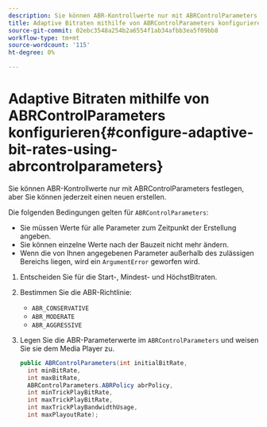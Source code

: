 ```yaml
---
description: Sie können ABR-Kontrollwerte nur mit ABRControlParameters festlegen, aber Sie können jederzeit einen neuen erstellen.
title: Adaptive Bitraten mithilfe von ABRControlParameters konfigurieren
source-git-commit: 02ebc3548a254b2a6554f1ab34afbb3ea5f09bb8
workflow-type: tm+mt
source-wordcount: '115'
ht-degree: 0%

---
```


# Adaptive Bitraten mithilfe von ABRControlParameters konfigurieren{#configure-adaptive-bit-rates-using-abrcontrolparameters}

Sie können ABR-Kontrollwerte nur mit ABRControlParameters festlegen, aber Sie können jederzeit einen neuen erstellen.

Die folgenden Bedingungen gelten für `ABRControlParameters`:

* Sie müssen Werte für alle Parameter zum Zeitpunkt der Erstellung angeben.
* Sie können einzelne Werte nach der Bauzeit nicht mehr ändern.
* Wenn die von Ihnen angegebenen Parameter außerhalb des zulässigen Bereichs liegen, wird ein `ArgumentError` geworfen wird.

1. Entscheiden Sie für die Start-, Mindest- und HöchstBitraten.
1. Bestimmen Sie die ABR-Richtlinie:

   * `ABR_CONSERVATIVE`
   * `ABR_MODERATE`
   * `ABR_AGGRESSIVE`

1. Legen Sie die ABR-Parameterwerte im `ABRControlParameters` und weisen Sie sie dem Media Player zu.

   ```java
   public ABRControlParameters(int initialBitRate, 
     int minBitRate, 
     int maxBitRate, 
     ABRControlParameters.ABRPolicy abrPolicy, 
     int minTrickPlayBitRate, 
     int maxTrickPlayBitRate, 
     int maxTrickPlayBandwidthUsage, 
     int maxPlayoutRate);
   ```

